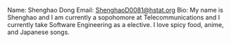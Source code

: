 Name: Shenghao Dong
Email: ShenghaoD0081@hstat.org
Bio: My name is Shenghao and I am currently a sopohomore at Telecommunications and I currently take Software Engineering as a elective. I love spicy food, anime, and Japanese songs.